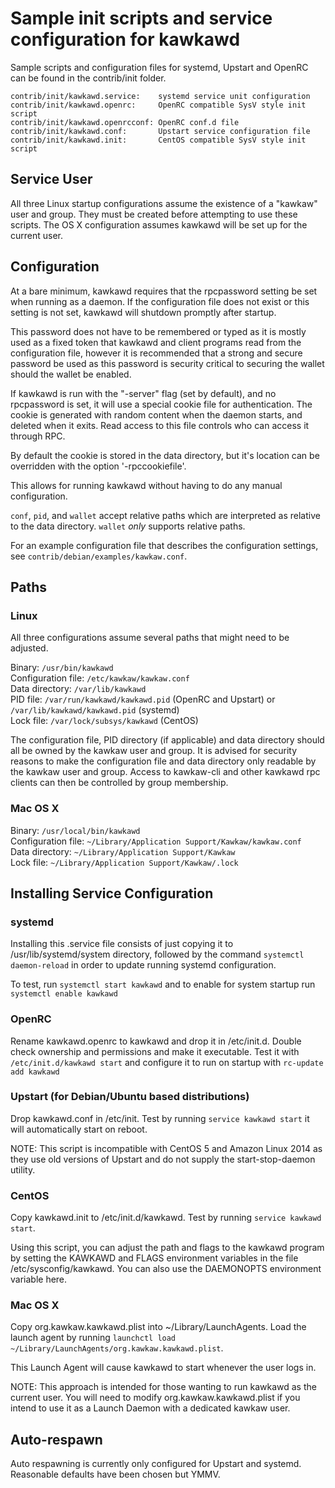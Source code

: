 Sample init scripts and service configuration for kawkawd
==========================================================

Sample scripts and configuration files for systemd, Upstart and OpenRC
can be found in the contrib/init folder.

    contrib/init/kawkawd.service:    systemd service unit configuration
    contrib/init/kawkawd.openrc:     OpenRC compatible SysV style init script
    contrib/init/kawkawd.openrcconf: OpenRC conf.d file
    contrib/init/kawkawd.conf:       Upstart service configuration file
    contrib/init/kawkawd.init:       CentOS compatible SysV style init script

Service User
---------------------------------

All three Linux startup configurations assume the existence of a "kawkaw" user
and group.  They must be created before attempting to use these scripts.
The OS X configuration assumes kawkawd will be set up for the current user.

Configuration
---------------------------------

At a bare minimum, kawkawd requires that the rpcpassword setting be set
when running as a daemon.  If the configuration file does not exist or this
setting is not set, kawkawd will shutdown promptly after startup.

This password does not have to be remembered or typed as it is mostly used
as a fixed token that kawkawd and client programs read from the configuration
file, however it is recommended that a strong and secure password be used
as this password is security critical to securing the wallet should the
wallet be enabled.

If kawkawd is run with the "-server" flag (set by default), and no rpcpassword is set,
it will use a special cookie file for authentication. The cookie is generated with random
content when the daemon starts, and deleted when it exits. Read access to this file
controls who can access it through RPC.

By default the cookie is stored in the data directory, but it's location can be overridden
with the option '-rpccookiefile'.

This allows for running kawkawd without having to do any manual configuration.

`conf`, `pid`, and `wallet` accept relative paths which are interpreted as
relative to the data directory. `wallet` *only* supports relative paths.

For an example configuration file that describes the configuration settings,
see `contrib/debian/examples/kawkaw.conf`.

Paths
---------------------------------

### Linux

All three configurations assume several paths that might need to be adjusted.

Binary:              `/usr/bin/kawkawd`  
Configuration file:  `/etc/kawkaw/kawkaw.conf`  
Data directory:      `/var/lib/kawkawd`  
PID file:            `/var/run/kawkawd/kawkawd.pid` (OpenRC and Upstart) or `/var/lib/kawkawd/kawkawd.pid` (systemd)  
Lock file:           `/var/lock/subsys/kawkawd` (CentOS)  

The configuration file, PID directory (if applicable) and data directory
should all be owned by the kawkaw user and group.  It is advised for security
reasons to make the configuration file and data directory only readable by the
kawkaw user and group.  Access to kawkaw-cli and other kawkawd rpc clients
can then be controlled by group membership.

### Mac OS X

Binary:              `/usr/local/bin/kawkawd`  
Configuration file:  `~/Library/Application Support/Kawkaw/kawkaw.conf`  
Data directory:      `~/Library/Application Support/Kawkaw`  
Lock file:           `~/Library/Application Support/Kawkaw/.lock`  

Installing Service Configuration
-----------------------------------

### systemd

Installing this .service file consists of just copying it to
/usr/lib/systemd/system directory, followed by the command
`systemctl daemon-reload` in order to update running systemd configuration.

To test, run `systemctl start kawkawd` and to enable for system startup run
`systemctl enable kawkawd`

### OpenRC

Rename kawkawd.openrc to kawkawd and drop it in /etc/init.d.  Double
check ownership and permissions and make it executable.  Test it with
`/etc/init.d/kawkawd start` and configure it to run on startup with
`rc-update add kawkawd`

### Upstart (for Debian/Ubuntu based distributions)

Drop kawkawd.conf in /etc/init.  Test by running `service kawkawd start`
it will automatically start on reboot.

NOTE: This script is incompatible with CentOS 5 and Amazon Linux 2014 as they
use old versions of Upstart and do not supply the start-stop-daemon utility.

### CentOS

Copy kawkawd.init to /etc/init.d/kawkawd. Test by running `service kawkawd start`.

Using this script, you can adjust the path and flags to the kawkawd program by
setting the KAWKAWD and FLAGS environment variables in the file
/etc/sysconfig/kawkawd. You can also use the DAEMONOPTS environment variable here.

### Mac OS X

Copy org.kawkaw.kawkawd.plist into ~/Library/LaunchAgents. Load the launch agent by
running `launchctl load ~/Library/LaunchAgents/org.kawkaw.kawkawd.plist`.

This Launch Agent will cause kawkawd to start whenever the user logs in.

NOTE: This approach is intended for those wanting to run kawkawd as the current user.
You will need to modify org.kawkaw.kawkawd.plist if you intend to use it as a
Launch Daemon with a dedicated kawkaw user.

Auto-respawn
-----------------------------------

Auto respawning is currently only configured for Upstart and systemd.
Reasonable defaults have been chosen but YMMV.
